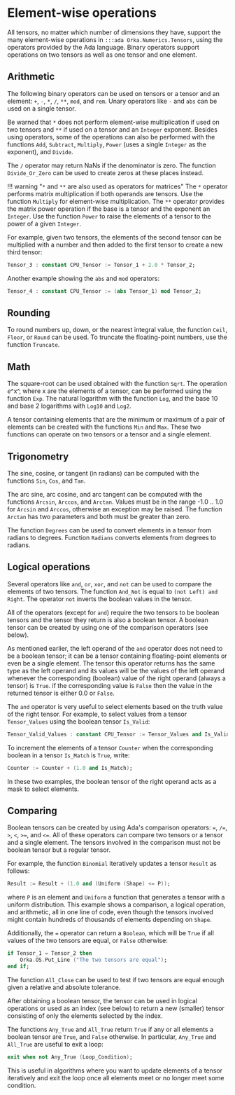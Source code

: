 # Element-wise operations

All tensors, no matter which number of dimensions they have, support
the many element-wise operations in `:::ada Orka.Numerics.Tensors`,
using the operators provided by the Ada language.
Binary operators support operations on two tensors as well as one tensor
and one element.

## Arithmetic

The following binary operators can be used on tensors or a tensor and
an element: `+`, `-`, `*`, `/`, `**`, `mod`, and `rem`. Unary operators
like `-` and `abs` can be used on a single tensor.

Be warned that `*` does not perform element-wise multiplication if used
on two tensors and `**` if used on a tensor and an `Integer` exponent.
Besides using operators, some of the operations can also be performed
with the functions `Add`, `Subtract`, `Multiply`, `Power` (uses a single
`Integer` as the exponent), and `Divide`.

The `/` operator may return NaNs if the denominator is zero.
The function `Divide_Or_Zero` can be used to create zeros at these places
instead.

!!! warning "`*` and `**` are also used as operators for matrices"
    The `*` operator performs matrix multiplication if both operands
    are tensors. Use the function `Multiply` for element-wise multiplication.
    The `**` operator provides the matrix power operation if the
    base is a tensor and the exponent an `Integer`. Use the function `Power`
    to raise the elements of a tensor to the power of a given `Integer`.

For example, given two tensors, the elements of the second tensor can be
multiplied with a number and then added to the first tensor to create
a new third tensor:

```ada
Tensor_3 : constant CPU_Tensor := Tensor_1 + 2.0 * Tensor_2;
```

Another example showing the `abs` and `mod` operators:

```ada
Tensor_4 : constant CPU_Tensor := (abs Tensor_1) mod Tensor_2;
```

## Rounding

To round numbers up, down, or the nearest integral value, the function
`Ceil`, `Floor`, or `Round` can be used. To truncate the floating-point
numbers, use the function `Truncate`.

## Math

The square-root can be used obtained with the function `Sqrt`.
The operation *e*^x^, where x are the elements of a tensor, can
be performed using the function `Exp`. The natural logarithm with
the function `Log`, and the base 10 and base 2 logarithms with `Log10`
and `Log2`.

A tensor containing elements that are the minimum or maximum of a
pair of elements can be created with the functions `Min` and `Max`.
These two functions can operate on two tensors or a tensor and a single
element.

## Trigonometry

The sine, cosine, or tangent (in radians) can be computed with the
functions `Sin`, `Cos`, and `Tan`.

The arc sine, arc cosine, and arc tangent can be computed with the
functions `Arcsin`, `Arccos`, and `Arctan`. Values must be
in the range -1.0 .. 1.0 for `Arcsin` and `Arccos`, otherwise an exception
may be raised.
The function `Arctan` has two parameters and both must be greater than zero.

The function `Degrees` can be used to convert elements in a tensor from
radians to degrees. Function `Radians` converts elements from degrees to
radians.

## Logical operations

Several operators like `and`, `or`, `xor`, and `not` can be used to compare
the elements of two tensors. The function `And_Not` is equal to
`(not Left) and Right`. The operator `not` inverts the boolean values in the
tensor.

All of the operators (except for `and`) require the two tensors
to be boolean tensors and the tensor they return is also a boolean tensor.
A boolean tensor can be created by using one of the comparison operators (see below).

As mentioned earlier, the left operand of the `and` operator does not need to
be a boolean tensor; it can be a tensor containing floating-point elements or
even be a single element. The tensor this operator returns has the same type as the
left operand and its values will be the values of the left operand whenever the
corresponding (boolean) value of the right operand (always a tensor) is `True`.
if the corresponding value is `False` then the value in the returned tensor is either
0.0 or `False`.

The `and` operator is very useful to select elements based on the truth value
of the right tensor. For example, to select values from a tensor `Tensor_Values`
using the boolean tensor `Is_Valid`:

```ada
Tensor_Valid_Values : constant CPU_Tensor := Tensor_Values and Is_Valid;
```

To increment the elements of a tensor `Counter` when the corresponding boolean in
a tensor `Is_Match` is `True`, write:

```ada
Counter := Counter + (1.0 and Is_Match);
```

In these two examples, the boolean tensor of the right operand acts as a mask to
select elements.

## Comparing

Boolean tensors can be created by using Ada's comparison operators:
`=`, `/=`, `>`, `<`, `>=`, and `<=`. All of these operators can compare two
tensors or a tensor and a single element. The tensors involved in the comparison
must not be boolean tensor but a regular tensor.

For example, the function `Binomial` iteratively updates a tensor `Result` as
follows:

```ada
Result := Result + (1.0 and (Uniform (Shape) <= P));
```

where `P` is an element and `Uniform` a function that generates a tensor with
a uniform distribution. This example shows a comparison, a logical operation,
and arithmetic, all in one line of code, even though the tensors involved
might contain hundreds of thousands of elements depending on `Shape`.

Additionally, the `=` operator can return a `Boolean`, which will be `True` if
all values of the two tensors are equal, or `False` otherwise:

```ada
if Tensor_1 = Tensor_2 then
    Orka.OS.Put_Line ("The two tensors are equal");
end if;
```

The function `All_Close` can be used to test if two tensors are equal
enough given a relative and absolute tolerance.

After obtaining a boolean tensor, the tensor can be used in logical operations
or used as an index (see below) to return a new (smaller) tensor consisting
of only the elements selected by the index.

The functions `Any_True` and `All_True` return `True` if any or all elements
a boolean tensor are `True`, and `False` otherwise. In particular, `Any_True`
and `All_True` are useful to exit a loop:

```ada
exit when not Any_True (Loop_Condition);
```

This is useful in algorithms where you want to update elements of a tensor
iteratively and exit the loop once all elements meet or no longer meet some
condition.
